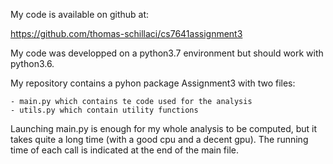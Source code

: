 My code is available on github at:

https://github.com/thomas-schillaci/cs7641assignment3

My code was developped on a python3.7 environment but should work with python3.6.

My repository contains a pyhon package Assignment3 with two files:

	- main.py which contains te code used for the analysis
	- utils.py which contain utility functions

Launching main.py is enough for my whole analysis to be computed, but it takes quite a long time (with a good cpu and a decent gpu). The running time of each call is indicated at the end of the main file.
